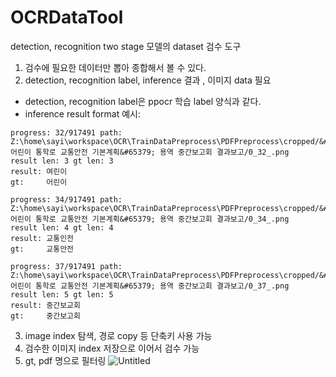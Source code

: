 # OCRDataTool
detection, recognition two stage 모델의 dataset 검수 도구
1. 검수에 필요한 데이터만 뽑아 종합해서 볼 수 있다.
2. detection, recognition label, inference 결과 , 이미지 data 필요
* detection, recognition label은 ppocr 학습 label 양식과 같다.
* inference result format 예시:
```
progress: 32/917491 path: Z:\home\sayi\workspace\OCR\TrainDataPreprocess\PDFPreprocess\cropped/&#65378;어린이 통학로 교통안전 기본계획&#65379; 용역 중간보고회 결과보고/0_32_.png
result len: 3 gt len: 3
result:	여린이
gt:		어린이

progress: 34/917491 path: Z:\home\sayi\workspace\OCR\TrainDataPreprocess\PDFPreprocess\cropped/&#65378;어린이 통학로 교통안전 기본계획&#65379; 용역 중간보고회 결과보고/0_34_.png
result len: 4 gt len: 4
result:	교통인전
gt:		교통안전

progress: 37/917491 path: Z:\home\sayi\workspace\OCR\TrainDataPreprocess\PDFPreprocess\cropped/&#65378;어린이 통학로 교통안전 기본계획&#65379; 용역 중간보고회 결과보고/0_37_.png
result len: 5 gt len: 5
result:	중간보교회
gt:		중간보고회
```
3. image index 탐색, 경로 copy 등 단축키 사용 가능
4. 검수한 이미지 index 저장으로 이어서 검수 가능
5. gt, pdf 명으로 필터링
![Untitled](https://github.com/SangheonYi/OCRDataTool/assets/16645988/21dd4aaa-ac22-4e96-b8ff-635cfde3c943)

